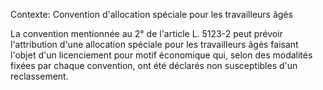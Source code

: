 Contexte: Convention d'allocation spéciale pour les travailleurs âgés

La convention mentionnée au 2° de l'article L. 5123-2 peut prévoir l'attribution d'une allocation spéciale pour les travailleurs âgés faisant l'objet d'un licenciement pour motif économique qui, selon des modalités fixées par chaque convention, ont été déclarés non susceptibles d'un reclassement.